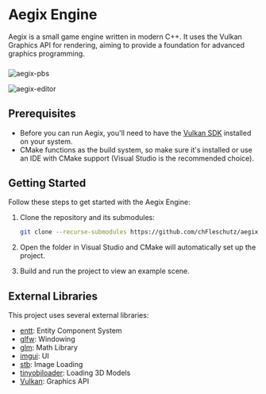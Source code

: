 # Aegix Engine

Aegix is a small game engine written in modern C++. It uses the Vulkan Graphics API for rendering, aiming to provide a foundation for advanced graphics programming. 

###

![aegix-pbs](https://github.com/user-attachments/assets/4072ddde-12f5-4e31-9715-ebb641b0be4f)

![aegix-editor](https://github.com/user-attachments/assets/0020011f-e0dc-4a6c-a0bf-33044d6ec5cf)

## Prerequisites <a name="prerequisites"></a>

- Before you can run Aegix, you'll need to have the [Vulkan SDK](https://vulkan.lunarg.com/) installed on your system.
- CMake functions as the build system, so make sure it's installed or use an IDE with CMake support (Visual Studio is the recommended choice).

## Getting Started <a name="getting-started"></a>

Follow these steps to get started with the Aegix Engine:

1. Clone the repository and its submodules:

    ```bash
    git clone --recurse-submodules https://github.com/chFleschutz/aegix-engine.git
    ```

2. Open the folder in Visual Studio and CMake will automatically set up the project.

4. Build and run the project to view an example scene.

## External Libraries <a name="external-libraries"></a>

This project uses several external libraries:

- [entt](https://github.com/skypjack/entt): Entity Component System
- [glfw](https://github.com/glfw/glfw): Windowing
- [glm](https://github.com/g-truc/glm): Math Library
- [imgui](https://github.com/ocornut/imgui): UI
- [stb](https://github.com/nothings/stb): Image Loading
- [tinyobjloader](https://github.com/tinyobjloader/tinyobjloader): Loading 3D Models
- [Vulkan](https://www.vulkan.org/): Graphics API
